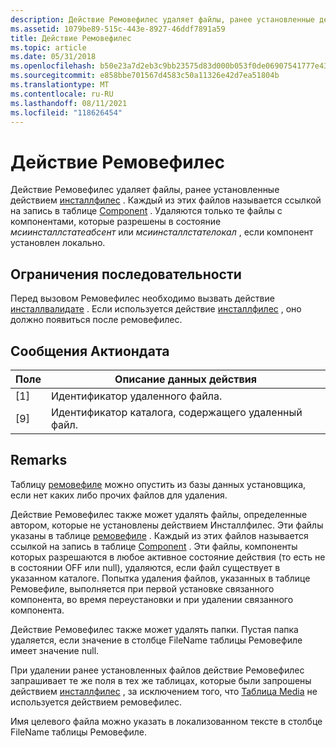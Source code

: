 ```yaml
---
description: Действие Ремовефилес удаляет файлы, ранее установленные действием Инсталлфилес.
ms.assetid: 1079be89-515c-443e-8927-46ddf7891a59
title: Действие Ремовефилес
ms.topic: article
ms.date: 05/31/2018
ms.openlocfilehash: b50e23a7d2eb3c9bb23575d83d000b053f0de06907541777e43b5476f8c722ab
ms.sourcegitcommit: e858bbe701567d4583c50a11326e42d7ea51804b
ms.translationtype: MT
ms.contentlocale: ru-RU
ms.lasthandoff: 08/11/2021
ms.locfileid: "118626454"
---
```

# <a name="removefiles-action"></a>Действие Ремовефилес

Действие Ремовефилес удаляет файлы, ранее установленные действием [инсталлфилес](installfiles-action.md) . Каждый из этих файлов называется ссылкой на запись в таблице [Component](component-table.md) . Удаляются только те файлы с компонентами, которые разрешены в состояние *мсиинсталлстатеабсент* или *мсиинсталлстателокал* , если компонент установлен локально.

## <a name="sequence-restrictions"></a>Ограничения последовательности

Перед вызовом Ремовефилес необходимо вызвать действие [инсталлвалидате](installvalidate-action.md) . Если используется действие [инсталлфилес](installfiles-action.md) , оно должно появиться после ремовефилес.

## <a name="actiondata-messages"></a>Сообщения Актиондата



| Поле | Описание данных действия                    |
|-------|-----------------------------------------------|
| \[1\] | Идентификатор удаленного файла.                   |
| \[9\] | Идентификатор каталога, содержащего удаленный файл. |



 

## <a name="remarks"></a>Remarks

Таблицу [ремовефиле](removefile-table.md) можно опустить из базы данных установщика, если нет каких либо прочих файлов для удаления.

Действие Ремовефилес также может удалять файлы, определенные автором, которые не установлены действием Инсталлфилес. Эти файлы указаны в таблице [ремовефиле](removefile-table.md) . Каждый из этих файлов называется ссылкой на запись в таблице [Component](component-table.md) . Эти файлы, компоненты которых разрешаются в любое активное состояние действия (то есть не в состоянии OFF или null), удаляются, если файл существует в указанном каталоге. Попытка удаления файлов, указанных в таблице Ремовефиле, выполняется при первой установке связанного компонента, во время переустановки и при удалении связанного компонента.

Действие Ремовефилес также может удалять папки. Пустая папка удаляется, если значение в столбце FileName таблицы Ремовефиле имеет значение null.

При удалении ранее установленных файлов действие Ремовефилес запрашивает те же поля в тех же таблицах, которые были запрошены действием [инсталлфилес](installfiles-action.md) , за исключением того, что [Таблица Media](media-table.md) не используется действием ремовефилес.

Имя целевого файла можно указать в локализованном тексте в столбце FileName таблицы Ремовефиле.

 

 



